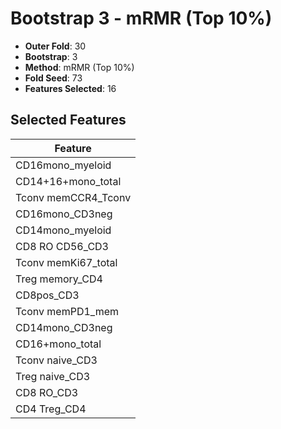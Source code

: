 # Bootstrap 3 - mRMR (Top 10%)

- **Outer Fold**: 30
- **Bootstrap**: 3
- **Method**: mRMR (Top 10%)
- **Fold Seed**: 73
- **Features Selected**: 16

## Selected Features

| Feature |
|---------|
| CD16mono_myeloid |
| CD14+16+mono_total |
| Tconv memCCR4_Tconv |
| CD16mono_CD3neg |
| CD14mono_myeloid |
| CD8 RO CD56_CD3 |
| Tconv memKi67_total |
| Treg memory_CD4 |
| CD8pos_CD3 |
| Tconv memPD1_mem |
| CD14mono_CD3neg |
| CD16+mono_total |
| Tconv naive_CD3 |
| Treg naive_CD3 |
| CD8 RO_CD3 |
| CD4 Treg_CD4 |
